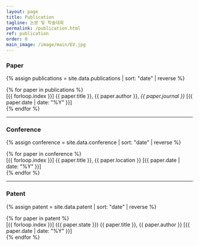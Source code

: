 ```yaml
---
layout: page
title: Publication
tagline: 논문 및 학술대회
permalink: /publication.html
ref: publication
order: 0
main_image: /image/main/EV.jpg
---
```


### Paper


{% assign publications = site.data.publications | sort: "date" | reverse %}
<ul style="list-style: none; padding-left: 0;">
  {% for paper in publications %}
    <li>
      [{{ forloop.index }}] {{ paper.title }}, {{ paper.author }}, <i>{{ paper.journal }}</i> [{{ paper.date | date: "%Y" }}]
    </li>
  {% endfor %}
</ul>

<hr>

### Conference

{% assign conference = site.data.conference | sort: "date" | reverse %}
<ul style="list-style: none; padding-left: 0;">
  {% for paper in conference %}
    <li>
      [{{ forloop.index }}] {{ paper.title }}, {{ paper.location }} [{{ paper.date | date: "%Y" }}]
    </li>
  {% endfor %}
</ul>

<hr>

### Patent

{% assign patent = site.data.patent | sort: "date" | reverse %}
<ul style="list-style: none; padding-left: 0;">
  {% for paper in patent %}
    <li>
      [{{ forloop.index }}] ({{ paper.state }}) {{ paper.title }}, {{ paper.author }} [{{ paper.date | date: "%Y" }}]
    </li>
  {% endfor %}
</ul>
